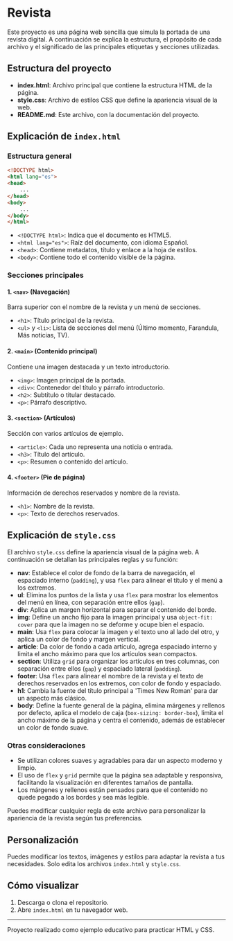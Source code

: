 # Revista

Este proyecto es una página web sencilla que simula la portada de una revista digital. A continuación se explica la estructura, el propósito de cada archivo y el significado de las principales etiquetas y secciones utilizadas.

## Estructura del proyecto

- **index.html**: Archivo principal que contiene la estructura HTML de la página.
- **style.css**: Archivo de estilos CSS que define la apariencia visual de la web.
- **README.md**: Este archivo, con la documentación del proyecto.

## Explicación de `index.html`

### Estructura general

```html
<!DOCTYPE html>
<html lang="es">
<head>
    ...
</head>
<body>
    ...
</body>
</html>
```
- `<!DOCTYPE html>`: Indica que el documento es HTML5.
- `<html lang="es">`: Raíz del documento, con idioma Español.
- `<head>`: Contiene metadatos, título y enlace a la hoja de estilos.
- `<body>`: Contiene todo el contenido visible de la página.

### Secciones principales

#### 1. `<nav>` (Navegación)
Barra superior con el nombre de la revista y un menú de secciones.
- `<h1>`: Título principal de la revista.
- `<ul>` y `<li>`: Lista de secciones del menú (Último momento, Farandula, Más noticias, TV).

#### 2. `<main>` (Contenido principal)
Contiene una imagen destacada y un texto introductorio.
- `<img>`: Imagen principal de la portada.
- `<div>`: Contenedor del título y párrafo introductorio.
- `<h2>`: Subtítulo o titular destacado.
- `<p>`: Párrafo descriptivo.

#### 3. `<section>` (Artículos)
Sección con varios artículos de ejemplo.
- `<article>`: Cada uno representa una noticia o entrada.
- `<h3>`: Título del artículo.
- `<p>`: Resumen o contenido del artículo.

#### 4. `<footer>` (Pie de página)
Información de derechos reservados y nombre de la revista.
- `<h1>`: Nombre de la revista.
- `<p>`: Texto de derechos reservados.

## Explicación de `style.css`

El archivo `style.css` define la apariencia visual de la página web. A continuación se detallan las principales reglas y su función:

- **nav**: Establece el color de fondo de la barra de navegación, el espaciado interno (`padding`), y usa `flex` para alinear el título y el menú a los extremos.
- **ul**: Elimina los puntos de la lista y usa `flex` para mostrar los elementos del menú en línea, con separación entre ellos (`gap`).
- **div**: Aplica un margen horizontal para separar el contenido del borde.
- **img**: Define un ancho fijo para la imagen principal y usa `object-fit: cover` para que la imagen no se deforme y ocupe bien el espacio.
- **main**: Usa `flex` para colocar la imagen y el texto uno al lado del otro, y aplica un color de fondo y margen vertical.
- **article**: Da color de fondo a cada artículo, agrega espaciado interno y limita el ancho máximo para que los artículos sean compactos.
- **section**: Utiliza `grid` para organizar los artículos en tres columnas, con separación entre ellos (`gap`) y espaciado lateral (`padding`).
- **footer**: Usa `flex` para alinear el nombre de la revista y el texto de derechos reservados en los extremos, con color de fondo y espaciado.
- **h1**: Cambia la fuente del título principal a 'Times New Roman' para dar un aspecto más clásico.
- **body**: Define la fuente general de la página, elimina márgenes y rellenos por defecto, aplica el modelo de caja (`box-sizing: border-box`), limita el ancho máximo de la página y centra el contenido, además de establecer un color de fondo suave.

### Otras consideraciones
- Se utilizan colores suaves y agradables para dar un aspecto moderno y limpio.
- El uso de `flex` y `grid` permite que la página sea adaptable y responsiva, facilitando la visualización en diferentes tamaños de pantalla.
- Los márgenes y rellenos están pensados para que el contenido no quede pegado a los bordes y sea más legible.

Puedes modificar cualquier regla de este archivo para personalizar la apariencia de la revista según tus preferencias.

## Personalización

Puedes modificar los textos, imágenes y estilos para adaptar la revista a tus necesidades. Solo edita los archivos `index.html` y `style.css`.

## Cómo visualizar

1. Descarga o clona el repositorio.
2. Abre `index.html` en tu navegador web.

---
Proyecto realizado como ejemplo educativo para practicar HTML y CSS.
